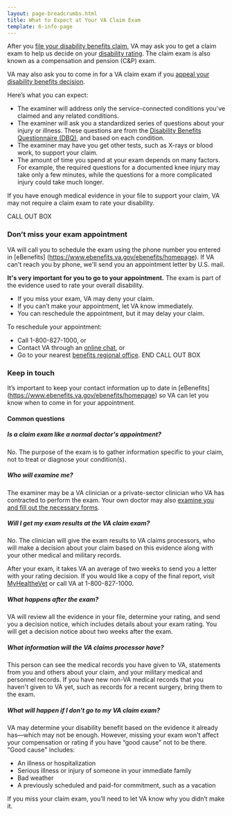 ```yaml
---
layout: page-breadcrumbs.html
title: What to Expect at Your VA Claim Exam
template: 6-info-page
---
```

After you [file your disability benefits claim](/disability-benefits/apply-for-benefits/), VA may ask you to get a claim exam to help us decide on your [disability rating](/disability-benefits/claims-process/ratings/). The claim exam is also known as a compensation and pension (C&P) exam.

VA may also ask you to come in for a VA claim exam if you [appeal your disability benefits decision](/disability-benefits/claims-appeal/).

 Here’s what you can expect:  

-	The examiner will address only the service-connected conditions you've claimed and any related conditions.
-	The examiner will ask you a standardized series of questions about your injury or illness. These questions are from the [Disability Benefits Questionnaire (DBQ)](http://benefits.va.gov/COMPENSATION/dbq_ListByDBQFormName.asp), and based on each condition.
-	The examiner may have you get other tests, such as X-rays or blood work, to support your claim.
-	The amount of time you spend at your exam depends on many factors. For example, the required questions for a documented knee injury may take only a few minutes, while the questions for a more complicated injury could take much longer.  

If you have enough medical evidence in your file to support your claim, VA may not require a claim exam to rate your disability. 


CALL OUT BOX
### Don’t miss your exam appointment

VA will call you to schedule the exam using the phone number you entered in [eBenefits] (https://www.ebenefits.va.gov/ebenefits/homepage). If VA can't reach you by phone, we'll send you an appointment letter by U.S. mail.

**It's very important for you to go to your appointment.** The exam is part of the evidence used to rate your overall disability.

-	If you miss your exam, VA may deny your claim.
-	If you can’t make your appointment, let VA know immediately.
-	You can reschedule the appointment, but it may delay your claim.

To reschedule your appointment:

-	Call 1-800-827-1000, or
-	Contact VA through an [online chat](https://www.ebenefits.va.gov/chat/chatstart.aspx?domain=1010ez), or
-	Go to your nearest [benefits regional office](https://www.vets.gov/facility-locator/).
END CALL OUT BOX

### Keep in touch

It’s important to keep your contact information up to date in [eBenefits] (https://www.ebenefits.va.gov/ebenefits/homepage) so VA can let you know when to come in for your appointment.

#### Common questions

##### Is a claim exam like a normal doctor's appointment?
No. The purpose of the exam is to gather information specific to your claim, not to treat or diagnose your condition(s).

##### Who will examine me?
The examiner may be a VA clinician or a private-sector clinician who VA has contracted to perform the exam. Your own doctor may also [examine you and fill out the necessary forms](http://benefits.va.gov/COMPENSATION/dbq_veteraninstruct.asp).  

##### Will I get my exam results at the VA claim exam?

No. The clinician will give the exam results to VA claims processors, who will make a decision about your claim based on this evidence along with your other medical and military records. 

After your exam, it takes VA an average of two weeks to send you a letter with your rating decision. If you would like a copy of the final report, visit [MyHealtheVet](https://www.myhealth.va.gov) or call VA at 1-800-827-1000.  


##### What happens after the exam?

VA will review all the evidence in your file, determine your rating, and send you a decision notice, which includes details about your exam rating. You will get a decision notice about two weeks after the exam.

##### What information will the VA claims processor have?

This person can see the medical records you have given to VA, statements from you and others about your claim, and your military medical and personnel records. If you have new non-VA medical records that you haven't given to VA yet, such as records for a recent surgery, bring them to the exam.

##### What will happen if I don't go to my VA claim exam?

VA may determine your disability benefit based on the evidence it already has—which may not be enough. However, missing your exam won't affect your compensation or rating if you have “good cause” not to be there. "Good cause" includes:
- An illness or hospitalization
- Serious illness or injury of someone in your immediate family
- Bad weather
- A previously scheduled and paid-for commitment, such as a vacation

If you miss your claim exam, you’ll need to let VA know why you didn’t make it.
